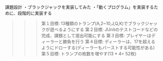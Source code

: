 課題設計
・ブラックジャックを実装してみた
・「動くプログラム」を実装するために、段階的に実装する
>>> 第１目標: 13種類のトランプ(A,2~10,J,Q,K)でブラックジャックが遊べるようにする
>>> 第２目標: JUnitのテストコードなどの完成、課題として提出可能にする
>>> 第３目標: プレイヤーはディーラーと勝負を行う
>>> 第４目標: ディーラーは、17を超えるようにドローする(ディーラーもバーストする可能性がある)
>>> 第５目標: トランプの枚数を増やす(13 * 4= 52枚)